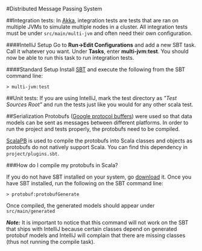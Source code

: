 #Distributed Message Passing System

##Integration tests:
In [Akka](http://akka.io/), integration tests are tests that are ran on multiple JVMs to simulate multiple nodes in a cluster. All integration tests must be under `src/main/multi-jvm` and often need their own configuration.

####IntelliJ Setup
Go to **Run->Edit Configurations** and add a new SBT task. Call it whatever you want. Under **Tasks**, enter **multi-jvm:test**. You should now be able to run this task to run integration tests.

####Standard Setup
Install [SBT](http://www.scala-sbt.org/) and execute the following from the SBT command line:

`> multi-jvm:test
`

##Unit tests:
If you are using IntelliJ, mark the test directory as *"Test Sources Root"* and run the tests just like you would for any other scala test.

##Serialization
Protobufs ([Google protocol buffers](https://developers.google.com/protocol-buffers/)) were used so that data models can be sent as messages between different platforms. In order to run the project and tests properly, the protobufs need to be compiled.

[ScalaPB](https://github.com/trueaccord/ScalaPB) is used to compile the protobufs into Scala classes and objects as protobufs do not natively support Scala. You can find this dependency in `project/plugins.sbt`.

###How do I compile my protobufs in Scala?

If you do not have SBT installed on your system, go [download](http://www.scala-sbt.org/) it. Once you have SBT installed, run the following on the SBT command line:

    > protobuf:protobufGenerate


Once compiled, the generated models should appear under `src/main/generated`

***Note:*** It is important to notice that this command will not work on the SBT that ships with IntelliJ because certain classes depend on generated protobuf models and IntelliJ will complain that there are missing classes (thus not running the compile task).
